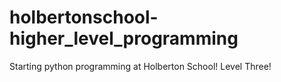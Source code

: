 # holbertonschool-higher_level_programming
Starting python programming at Holberton School!
Level Three!
